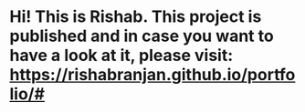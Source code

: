 # Hi! This is Rishab. This project is published and in case you want to have a look at it, please visit: https://rishabranjan.github.io/portfolio/#
